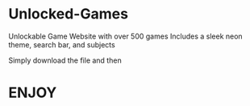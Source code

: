 # Unlocked-Games
Unlockable Game Website with over 500 games
Includes a sleek neon theme, search bar, and subjects

Simply download the file and then
# ENJOY
